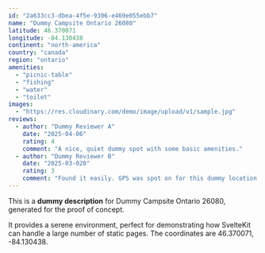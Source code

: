 ```yaml
---
id: "2a633cc3-dbea-4f5e-9306-e469e055ebb7"
name: "Dummy Campsite Ontario 26080"
latitude: 46.370071
longitude: -84.130438
continent: "north-america"
country: "canada"
region: "ontario"
amenities:
  - "picnic-table"
  - "fishing"
  - "water"
  - "toilet"
images:
  - "https://res.cloudinary.com/demo/image/upload/v1/sample.jpg"
reviews:
  - author: "Dummy Reviewer A"
    date: "2025-04-06"
    rating: 4
    comment: "A nice, quiet dummy spot with some basic amenities."
  - author: "Dummy Reviewer B"
    date: "2025-03-020"
    rating: 3
    comment: "Found it easily. GPS was spot on for this dummy location."
---
```


This is a **dummy description** for Dummy Campsite Ontario 26080, generated for the proof of concept.

It provides a serene environment, perfect for demonstrating how SvelteKit can handle a large number of static pages. The coordinates are 46.370071, -84.130438.
